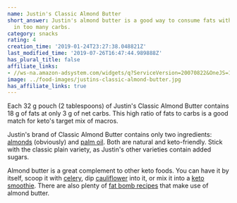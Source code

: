 ```yaml
---
name: Justin's Classic Almond Butter
short_answer: Justin's almond butter is a good way to consume fats without taking
  in too many carbs.
category: snacks
rating: 4
creation_time: '2019-01-24T23:27:38.048821Z'
last_modified_time: '2019-07-26T16:47:44.989888Z'
has_plural_title: false
affiliate_links:
- //ws-na.amazon-adsystem.com/widgets/q?ServiceVersion=20070822&OneJS=1&Operation=GetAdHtml&MarketPlace=US&source=ss&ref=as_ss_li_til&ad_type=product_link&tracking_id=isitketo-20&language=en_US&marketplace=amazon&region=US&placement=B000V79VSY&asins=B000V79VSY&linkId=1ef828311b0bfb382ad86144febb8d80&show_border=true&link_opens_in_new_window=true
image: ../food-images/justins-classic-almond-butter.jpg
has_affiliate_links: true
---
```

Each 32 g pouch (2 tablespoons) of Justin's Classic Almond Butter contains 18 g of fats at only 3 g of net carbs. This high ratio of fats to carbs is a good match for keto's target mix of macros.

Justin's brand of Classic Almond Butter contains only two ingredients: [almonds](/almonds) (obviously) and [palm oil](/palm-oil). Both are natural and keto-friendly. Stick with the classic plain variety, as Justin's other varieties contain added sugars.

Almond butter is a great complement to other keto foods. You can have it by itself, scoop it with [celery](/celery), dip [cauliflower](/cauliflower) into it, or mix it into a [keto smoothie](https://recipe-search.isitketo.org/?q=%22almond%20butter%22&category=beverage). There are also plenty of [fat bomb recipes](https://recipe-search.isitketo.org/?q=fat%20bomb%20%22almond%20butter%22) that make use of almond butter.
